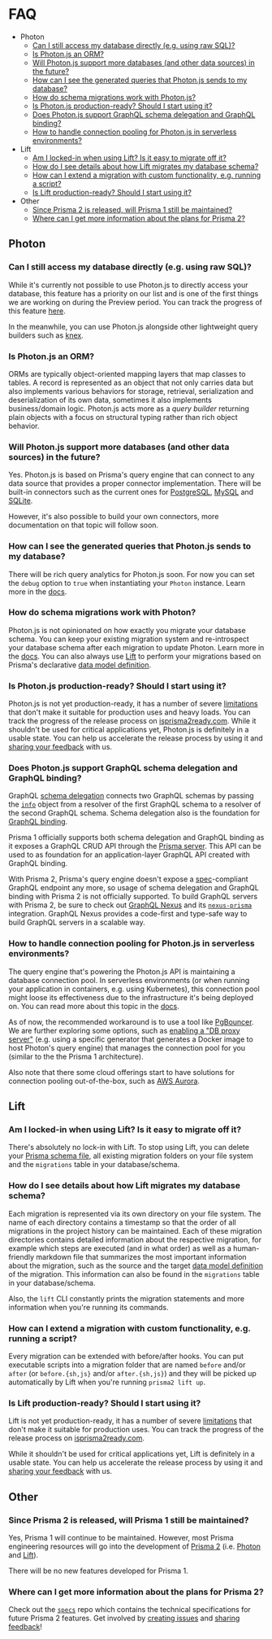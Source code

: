 # FAQ

- Photon
  - [Can I still access my database directly (e.g. using raw SQL)?](#can-i-still-access-my-database-directly-eg-using-raw-sql)
  - [Is Photon.js an ORM?](#is-photonjs-an-orm)
  - [Will Photon.js support more databases (and other data sources) in the future?](#will-photonjs-support-more-databases-and-other-data-sources-in-the-future)
  - [How can I see the generated queries that Photon.js sends to my database?](#how-can-i-see-the-generated-queries-that-photonjs-sends-to-my-database)
  - [How do schema migrations work with Photon.js?](#how-do-schema-migrations-work-with-photonjs)
  - [Is Photon.js production-ready? Should I start using it?](#is-photonjs-production-ready-should-i-start-using-it)
  - [Does Photon.js support GraphQL schema delegation and GraphQL binding?](#does-photonjs-support-graphql-schema-delegation-and-graphql-binding)
  - [How to handle connection pooling for Photon.js in serverless environments?](#how-to-handle-connection-pooling-for-photonjs-in-serverless-environments)
- Lift
  - [Am I locked-in when using Lift? Is it easy to migrate off it?](#am-i-locked-in-when-using-lift-is-it-easy-to-migrate-off-it)
  - [How do I see details about how Lift migrates my database schema?](#how-do-i-see-details-about-how-lift-migrates-my-database-schema)
  - [How can I extend a migration with custom functionality, e.g. running a script?](#how-can-i-extend-a-migration-with-custom-functionality-eg-running-a-script)
  - [Is Lift production-ready? Should I start using it?](#is-lift-production-ready-should-i-start-using-it)
- Other
  - [Since Prisma 2 is released, will Prisma 1 still be maintained?](#since-prisma-2-is-released-will-prisma-1-still-be-maintained)
  - [Where can I get more information about the plans for Prisma 2?](#where-can-i-get-more-information-about-the-plans-for-prisma-2)

## Photon

### Can I still access my database directly (e.g. using raw SQL)?

While it's currently not possible to use Photon.js to directly access your database, this feature has a priority on our list and is one of the first things we are working on during the Preview period. You can track the progress of this feature [here](https://github.com/prisma/photonjs/issues/10). 

In the meanwhile, you can use Photon.js alongside other lightweight query builders such as [knex](https://www.github.com/tgriesser/knex).

### Is Photon.js an ORM?

ORMs are typically object-oriented mapping layers that map classes to tables. A record is represented as an object that not only carries data but also implements various behaviors for storage, retrieval,
serialization and deserialization of its own data, sometimes it also implements business/domain logic.
Photon.js acts more as a _query builder_ returning plain objects with a focus on structural typing rather than rich object behavior.

### Will Photon.js support more databases (and other data sources) in the future?

Yes. Photon.js is based on Prisma's query engine that can connect to any data source that provides a proper connector implementation. There will be built-in connectors such as the current ones for [PostgreSQL](./core/connectors/postgresql.md), [MySQL](./core/connectors/mysql.md) and [SQLite](./core/connectors/sqlite.md). 

However, it's also possible to build your own connectors, more documentation on that topic will follow soon.

### How can I see the generated queries that Photon.js sends to my database?

There will be rich query analytics for Photon.js soon. For now you can set the `debug` option to `true` when instantiating your `Photon` instance. Learn more in the [docs](./photon/api.md#debugging).

### How do schema migrations work with Photon?

Photon.js is not opinionated on how exactly you migrate your database schema. You can keep your existing migration system and re-introspect your database schema after each migration to update Photon. Learn more in the [docs](./photon/use-only-photon.md). You can also always use [Lift](https://lift.prisma.io) to perform your migrations based on Prisma's declarative [data model definition](./data-modeling.md).

### Is Photon.js production-ready? Should I start using it?

Photon.js is not yet production-ready, it has a number of severe [limitations](./limitations.md) that don't make it suitable for production uses and heavy loads. You can track the progress of the release process on [isprisma2ready.com](https://www.isprisma2ready.com). While it shouldn't be used for critical applications yet, Photon.js is definitely in a usable state. You can help us accelerate the release process by using it and [sharing your feedback](./prisma2-feedback.md) with us.

### Does Photon.js support GraphQL schema delegation and GraphQL binding?

GraphQL [schema delegation](https://www.prisma.io/blog/graphql-schema-stitching-explained-schema-delegation-4c6caf468405/) connects two GraphQL schemas by passing the [`info`](https://www.prisma.io/blog/graphql-server-basics-demystifying-the-info-argument-in-graphql-resolvers-6f26249f613a/) object from a resolver of the first GraphQL schema to a resolver of the second GraphQL schema. Schema delegation also is the foundation for [GraphQL binding](https://github.com/graphql-binding/graphql-binding).

Prisma 1 officially supports both schema delegation and GraphQL binding as it exposes a GraphQL CRUD API through the [Prisma server](https://www.prisma.io/docs/prisma-server/). This API can be used to as foundation for an application-layer GraphQL API created with GraphQL binding. 

With Prisma 2, Prisma's query engine doesn't expose a [spec](https://graphql.github.io/graphql-spec/June2018/)-compliant GraphQL endpoint any more, so usage of schema delegation and GraphQL binding with Prisma 2 is not officially supported. To build GraphQL servers with Prisma 2, be sure to check out [GraphQL Nexus](https://nexus.js.org/) and its [`nexus-prisma`](https://nexus.js.org/docs/database-access-with-prisma-v2) integration. GraphQL Nexus provides a code-first and type-safe way to build GraphQL servers in a scalable way. 

### How to handle connection pooling for Photon.js in serverless environments?

The query engine that's powering the Photon.js API is maintaining a database connection pool. In serverless environments (or when running your application in containers, e.g. using Kubernetes), this connection pool might loose its effectiveness due to the infrastructure it's being deployed on. You can read more about this topic in the [docs](./photon/deployment.md).

As of now, the recommended workaround is to use a tool like [PgBouncer](https://pgbouncer.github.io/faq.html). We are further exploring some options, such as [enabling a "DB proxy server"](https://github.com/prisma/prisma2/issues/370) (e.g. using a specific generator that generates a Docker image to host Photon's query engine) that manages the connection pool for you (similar to the the Prisma 1 architecture).

Also note that there some cloud offerings start to have solutions for connection pooling out-of-the-box, such as [AWS Aurora](https://aws.amazon.com/blogs/aws/new-data-api-for-amazon-aurora-serverless/).

## Lift

### Am I locked-in when using Lift? Is it easy to migrate off it?

There's absolutely no lock-in with Lift. To stop using Lift, you can delete your [Prisma schema file](./prisma-schema-file.md), all existing migration folders on your file system and the `migrations` table in your database/schema.

### How do I see details about how Lift migrates my database schema?

Each migration is represented via its own directory on your file system. The name of each directory contains a timestamp so that the order of all migrations in the project history can be maintained. Each of these migration directories contains detailed information about the respective migration, for example which steps are executed (and in what order) as well as a human-friendly markdown file that summarizes the most important information about the migration, such as the source and the target [data model definition](./data-modeling.md#data-model-definition) of the migration. This information can also be found in the        `migrations` table in your database/schema. 

Also, the `lift` CLI constantly prints the migration statements and more information when you're running its commands.

### How can I extend a migration with custom functionality, e.g. running a script?

Every migration can be extended with before/after hooks. You can put executable scripts into a migration folder that are named `before` and/or `after` (or `before.{sh,js}` and/or `after.{sh,js}`) and they will be picked up automatically by Lift when you're running `prisma2 lift up`.

### Is Lift production-ready? Should I start using it?

Lift is not yet production-ready, it has a number of severe [limitations](./limitations.md) that don't make it suitable for production uses. You can track the progress of the release process on [isprisma2ready.com](https://www.isprisma2ready.com). 

While it shouldn't be used for critical applications yet, Lift is definitely in a usable state. You can help us accelerate the release process by using it and [sharing your feedback](./prisma2-feedback.md) with us.

## Other

### Since Prisma 2 is released, will Prisma 1 still be maintained?

Yes, Prisma 1 will continue to be maintained. However, most Prisma engineering resources will go into the development of [Prisma 2](https://github.com/prisma/prisma2) (i.e. [Photon](https://photonjs.prisma.io/) and [Lift](https://lift.prisma.io/)). 

There will be no new features developed for Prisma 1.

### Where can I get more information about the plans for Prisma 2?

Check out the [`specs`](https://github.com/prisma/specs) repo which contains the technical specifications for future Prisma 2 features. Get involved by [creating issues](https://github.com/prisma/prisma2/issues) and [sharing feedback](./prisma2-feedback.md)!


